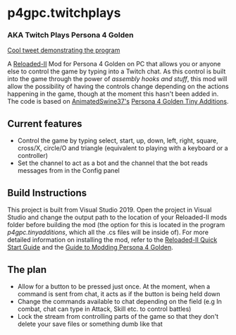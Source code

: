 # p4gpc.twitchplays
### AKA Twitch Plays Persona 4 Golden

[Cool tweet demonstrating the program](https://twitter.com/rirurinuser/status/1443487438375034881)

A [Reloaded-II](https://github.com/Reloaded-Project/Reloaded-II) Mod for Persona 4 Golden on PC that allows you or anyone else to control the game by typing into a Twitch chat. As this control is built into the game through the power of *assembly hooks and stuff*, this mod will allow the possibility of having the controls change depending on the actions happening in the game, though at the moment this hasn't been added in.
The code is based on [AnimatedSwine37's](https://github.com/AnimatedSwine37/) [Persona 4 Golden Tiny Additions](https://github.com/AnimatedSwine37/p4gpc.tinyadditions).

## Current features

- Control the game by typing select, start, up, down, left, right, square, cross/X, circle/O and triangle (equivalent to playing with a keyboard or a controller)
- Set the channel to act as a bot and the channel that the bot reads messages from in the Config panel

## Build Instructions

This project is built from Visual Studio 2019. Open the project in Visual Studio and change the output path to the location of your Reloaded-II mods folder before building the mod (the option for this is located in the program *p4gpc.tinyadditions*, which all the .cs files will be inside of). For more detailed information on installing the mod, refer to the [Reloaded-II Quick Start Guide](https://github.com/Reloaded-Project/Reloaded-II/blob/master/docs/QuickStart.md) and the [Guide to Modding Persona 4 Golden](https://gamebanana.com/tuts/13379).

## The plan

- Allow for a button to be pressed just once. At the moment, when a command is sent from chat, it acts as if the button is being held down
- Change the commands available to chat depending on the field (e.g In combat, chat can type in Attack, Skill etc. to control battles)
- Lock the stream from controlling parts of the game so that they don't delete your save files or something dumb like that
